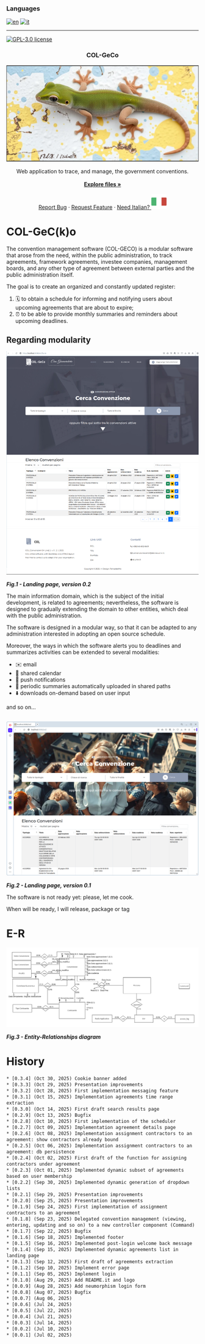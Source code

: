 ### Languages
[![en](https://img.shields.io/badge/lang-en-red.svg)](https://github.com/gbetorre/convenzioni/blob/master/README.md)
[![it](https://img.shields.io/badge/lang-it-yellow.svg)](https://github.com/gbetorre/convenzioni/blob/master/README.it.md)

---

[![GPL-3.0 license](https://img.shields.io/badge/license-GPL-blue)](https://github.com/gbetorre/convenzioni/blob/main/LICENSE)

<div align="center">
  <h3 align="center">COL-GeCo</h3>
  <img src="https://github.com/gbetorre/convenzioni/blob/main/col/src/main/webapp/assets/images/screenshot/gecko.jpg" alt="Logo">
  <p align="center">
    Web application to trace, and manage, the government conventions.
    <br><br>
    <a href="https://github.com/gbetorre/convenzioni"><strong>Explore files »</strong></a>
    <br><br>
    <a href="https://github.com/gbetorre/convenzioni/issues">Report Bug</a>
    ·
    <a href="https://github.com/gbetorre/convenzioni/pulls">Request Feature</a>
    ·
    <a href="https://github.com/gbetorre/convenzioni/blob/master/README.it.md">Need Italian?&nbsp;<img src="https://github.com/gbetorre/rischi/blob/main/web/img/italy.png" alt="IT" width="40" height="40"></a>
  </p>
</div>

# COL-GeC(k)o

The convention management software (COL-GECO) is a modular software that arose from the need, within the public administration, 
to track agreements, framework agreements, investee companies, management boards, and any other type of agreement 
between external parties and the public administration itself.

The goal is to create an organized and constantly updated register: 
1. 🗓️ to obtain a schedule for informing and notifying users about upcoming agreements that are about to expire; 
2. ⏰ to be able to provide monthly summaries and reminders about upcoming deadlines.

## Regarding modularity

![Sample of main interface](col/src/main/webapp/assets/images/screenshot/landing0.27.png)

**_Fig.1 - Landing page, version 0.2_**

The main information domain, which is the subject of the initial development, is related to agreements; nevertheless, 
the software is designed to gradually extending the domain to other entities, which deal with the public administration.

The software is designed in a modular way, so that it can be adapted to any administration interested in adopting an open source schedule.

Moreover, the ways in which the software alerts you to deadlines and summarizes activities can be extended to several modalities:


* ✉️ email 
* 📆 shared calendar 
* 💬 push notifications 
* 📂 periodic summaries automatically uploaded in shared paths 
* ⬇️ downloads on-demand based on user input

and so on...

<!--
# In a nutshell

I ment to achieve 
-->
## 

![Sample of main interface](col/src/main/webapp/assets/images/screenshot/landing0.13.png)

**_Fig.2 - Landing page, version 0.1_**

The software is not ready yet: please, let me cook.

When will be ready, I will release, package or tag


# E-R

![Entity-Relationships diagram](SQL/SchemaER.png)

**_Fig.3 - Entity-Relationships diagram_**

# History

```
* [0.3.4] (Oct 30, 2025) Cookie banner added
* [0.3.3] (Oct 29, 2025) Presentation improvements
* [0.3.2] (Oct 28, 2025) First implementation messaging feature
* [0.3.1] (Oct 15, 2025) Implementation agreements time range extraction
* [0.3.0] (Oct 14, 2025) First draft search results page
* [0.2.9] (Oct 13, 2025) Bugfix
* [0.2.8] (Oct 10, 2025) First implementation of the scheduler
* [0.2.7] (Oct 09, 2025) Implementation agreement details page
* [0.2.6] (Oct 08, 2025) Implementation assignment contractors to an agreement: show contractors already bound
* [0.2.5] (Oct 06, 2025) Implementation assignment contractors to an agreement: db persistence
* [0.2.4] (Oct 02, 2025) First draft of the function for assigning contractors under agreement
* [0.2.3] (Oct 01, 2025) Implemented dynamic subset of agreements based on user membership
* [0.2.2] (Sep 30, 2025) Implemented dynamic generation of dropdown lists
* [0.2.1] (Sep 29, 2025) Presentation improvements
* [0.2.0] (Sep 25, 2025) Presentation improvements
* [0.1.9] (Sep 24, 2025) First implementation of assignment contractors to an agreement
* [0.1.8] (Sep 23, 2025) Delegated convention management (viewing, entering, updating and so on) to a new controller component (Command) 
* [0.1.7] (Sep 22, 2025) Bugfix
* [0.1.6] (Sep 18, 2025) Implemented footer
* [0.1.5] (Sep 16, 2025) Implemented post-login welcome back message
* [0.1.4] (Sep 15, 2025) Implemented dynamic agreements list in landing page
* [0.1.3] (Sep 12, 2025) First draft of agreements extraction
* [0.1.2] (Sep 10, 2025) Implement error page
* [0.1.1] (Sep 05, 2025) Implement login
* [0.1.0] (Aug 29, 2025) Add README.it and logo
* [0.0.9] (Aug 28, 2025) Add neumorphism login form
* [0.0.8] (Aug 07, 2025) Bugfix
* [0.0.7] (Aug 06, 2025)
* [0.0.6] (Jul 24, 2025)
* [0.0.5] (Jul 22, 2025)
* [0.0.4] (Jul 21, 2025)
* [0.0.3] (Jul 14, 2025)
* [0.0.2] (Jul 10, 2025)
* [0.0.1] (Jul 02, 2025)
```
